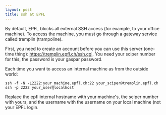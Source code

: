 ```yaml
---
layout: post
title: ssh at EPFL
---
```


By default, EPFL blocks all external SSH access (for example, to your office
machine). To access the machine, you must go through a gateway service called
tremplin (trampoline).

First, you need to create an account before you can use this server (one-time
thing): https://tremplin.epfl.ch/ssh.cgi. You need your sciper number for this,
the password is your gaspar password.

Each time you want to access an internal machine as from the outside world:

    ssh -f -N -L2222:your_machine.epfl.ch:22 your_sciper@tremplin.epfl.ch
    ssh -p 2222 your_user@localhost

Replace the epfl internal hostname with your machine's, the sciper number with
yours, and the username with the username on your local machine (not your EPFL
login.
